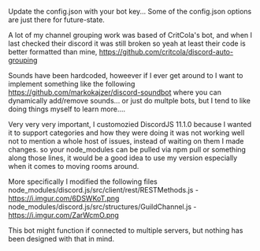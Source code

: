 Update the config.json with your bot key... Some of the config.json options are just there for future-state.

A lot of my channel grouping work was based of CritCola's bot, and when I last checked their discord it was still broken so yeah at least their code is better formatted than mine, https://github.com/critcola/discord-auto-grouping

Sounds have been hardcoded, howeever if I ever get around to I want to implement something like the following https://github.com/markokajzer/discord-soundbot where you can dynamically add/remove sounds... or just do multple bots, but I tend to like doing things myself to learn more....

Very very very important, I customozied DiscordJS 11.1.0 because I wanted it to support categories and how they were doing it was not working well not to mention a whole host of issues, instead of waiting on them I made changes. so your node_modules can be pulled via npm pull or something along those lines, it would be a good idea to use my version especially when it comes to moving rooms around.

More specifically I modified the following files
node_modules/discord.js/src/client/rest/RESTMethods.js - https://i.imgur.com/6DSWKoT.png
node_modules/discord.js/src/structures/GuildChannel.js - https://i.imgur.com/ZarWcmO.png



This bot might function if connected to multiple servers, but nothing has been designed with that in mind.

